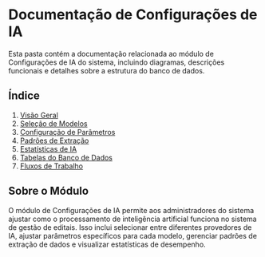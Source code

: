 # Documentação de Configurações de IA

Esta pasta contém a documentação relacionada ao módulo de Configurações de IA do sistema, incluindo diagramas, descrições funcionais e detalhes sobre a estrutura do banco de dados.

## Índice

1. [Visão Geral](./visao-geral.md)
2. [Seleção de Modelos](./selecao-modelos.md)
3. [Configuração de Parâmetros](./configuracao-parametros.md)
4. [Padrões de Extração](./padroes-extracao.md)
5. [Estatísticas de IA](./estatisticas-ia.md)
6. [Tabelas do Banco de Dados](./tabelas-banco.md)
7. [Fluxos de Trabalho](./fluxos-trabalho.md)

## Sobre o Módulo

O módulo de Configurações de IA permite aos administradores do sistema ajustar como o processamento de inteligência artificial funciona no sistema de gestão de editais. Isso inclui selecionar entre diferentes provedores de IA, ajustar parâmetros específicos para cada modelo, gerenciar padrões de extração de dados e visualizar estatísticas de desempenho.
